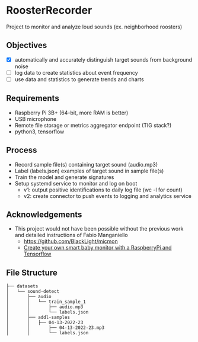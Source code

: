 # RoosterRecorder
Project to monitor and analyze loud sounds (ex. neighborhood roosters)

## Objectives
 - [X] automatically and accurately distinguish target sounds from background noise
 - [ ] log data to create statistics about event frequency 
 - [ ] use data and statistics to generate trends and charts

## Requirements
 - Raspberry Pi 3B+ (64-bit, more RAM is better)
 - USB microphone
 - Remote file storage or metrics aggregator endpoint (TIG stack?)
 - python3, tensorflow

## Process
 - Record sample file(s) containing target sound (audio.mp3)
 - Label (labels.json) examples of target sound in sample file(s)
 - Train the model and generate signatures
 - Setup systemd service to monitor and log on boot
   - v1: output positive identifications to daily log file (wc -l for count)
   - v2: create connector to push events to logging and analytics service

## Acknowledgements
 - This project would not have been possible without the previous work and detailed instructions of Fabio Manganiello
   - https://github.com/BlackLight/micmon
   - [Create your own smart baby monitor with a RaspberryPi and Tensorflow](https://towardsdatascience.com/create-your-own-smart-baby-monitor-with-a-raspberrypi-and-tensorflow-5b25713410ca)

## File Structure
```
├── datasets
│   └── sound-detect
│       ├── audio
│       │   └── train_sample_1
│       │       ├── audio.mp3
│       │       └── labels.json
│       ├── addl-samples
│       │   ├── 04-13-2022-23
│       │       ├── 04-13-2022-23.mp3
│       │       └── labels.json
```
